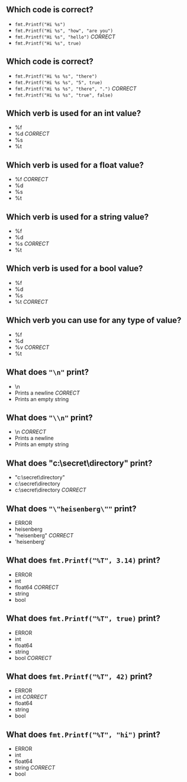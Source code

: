 ## Which code is correct?
* `fmt.Printf("Hi %s")`
* `fmt.Printf("Hi %s", "how", "are you")`
* `fmt.Printf("Hi %s", "hello")` *CORRECT*
* `fmt.Printf("Hi %s", true)`

## Which code is correct?
* `fmt.Printf("Hi %s %s", "there")`
* `fmt.Printf("Hi %s %s", "5", true)`
* `fmt.Printf("Hi %s %s", "there", ".")` *CORRECT*
* `fmt.Printf("Hi %s %s", "true", false)`

## Which verb is used for an int value?
* %f
* %d *CORRECT*
* %s
* %t

## Which verb is used for a float value?
* %f *CORRECT*
* %d
* %s
* %t

## Which verb is used for a string value?
* %f
* %d
* %s *CORRECT*
* %t

## Which verb is used for a bool value?
* %f
* %d
* %s
* %t *CORRECT*

## Which verb you can use for any type of value?
* %f
* %d
* %v *CORRECT*
* %t

## What does `"\n"` print?
* \n
* Prints a newline *CORRECT*
* Prints an empty string

## What does `"\\n"` print?
* \n *CORRECT*
* Prints a newline
* Prints an empty string

## What does "c:\\secret\\directory" print?
* "c:\\secret\\directory"
* c:\\secret\\directory
* c:\secret\directory *CORRECT*

## What does `"\"heisenberg\""` print?
* ERROR
* heisenberg
* "heisenberg" *CORRECT*
* 'heisenberg'

## What does `fmt.Printf("%T", 3.14)` print?
* ERROR
* int
* float64 *CORRECT*
* string
* bool

## What does `fmt.Printf("%T", true)` print?
* ERROR
* int
* float64
* string
* bool *CORRECT*

## What does `fmt.Printf("%T", 42)` print?
* ERROR
* int *CORRECT*
* float64
* string
* bool

## What does `fmt.Printf("%T", "hi")` print?
* ERROR
* int
* float64
* string *CORRECT*
* bool
